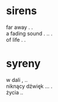 # sirens

far away . .  
a fading sound . .. .  
of life . .  

# syreny

w dali , ..  
niknący dźwięk ... .  
życia ..  